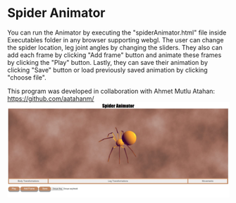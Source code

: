 # Spider Animator
You can run the Animator by executing the "spiderAnimator.html" file inside Executables folder in any browser supporting webgl. The user can change the spider location, leg joint angles by changing the sliders. They also can add each frame by clicking "Add frame" button and animate these frames by clicking the "Play" button. Lastly, they can save their animation by clicking "Save" button or load previously saved animation by clicking "choose file".

This program was developed in collaboration with Ahmet Mutlu Atahan: https://github.com/aatahanm/
![alt text](https://github.com/yusufsamsum/spiderAnimator/blob/master/SampleMenuImage.JPG)

